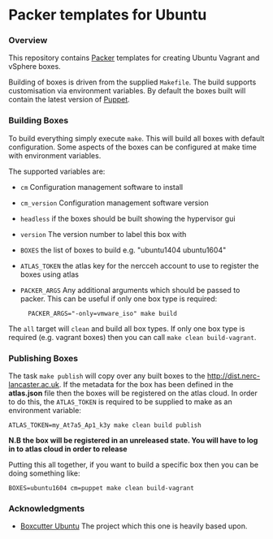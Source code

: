 # Packer templates for Ubuntu

### Overview

This repository contains [Packer](https://packer.io/) templates for creating Ubuntu Vagrant and vSphere boxes.

Building of boxes is driven from the supplied `Makefile`. The build supports customisation via environment
variables. By default the boxes built will contain the latest version of [Puppet](https://puppet.com).

### Building Boxes

To build everything simply execute `make`. This will build all boxes with default configuration. Some aspects of the boxes can be
configured at make time with environment variables.

The supported variables are:

- `cm` Configuration management software to install
- `cm_version` Configuration management software version
- `headless` if the boxes should be built showing the hypervisor gui
- `version` The version number to label this box with
- `BOXES` the list of boxes to build e.g. "ubuntu1404 ubuntu1604"
- `ATLAS_TOKEN` the atlas key for the nercceh account to use to register the boxes using atlas
- `PACKER_ARGS` Any additional arguments which should be passed to packer. This can be useful if only one box type is required:

        PACKER_ARGS="-only=vmware_iso" make build

The `all` target will `clean` and build all box types. If only one box type is required (e.g. vagrant boxes) then you 
can call `make clean build-vagrant`.

### Publishing Boxes

The task `make publish` will copy over any built boxes to the http://dist.nerc-lancaster.ac.uk. If the metadata for the box
has been defined in the **atlas.json** file then the boxes will be registered on the atlas cloud. In order to do this, the
`ATLAS_TOKEN` is required to be supplied to make as an environment variable:

    ATLAS_TOKEN=my_At7a5_Ap1_k3y make clean build publish

**N.B the box will be registered in an unreleased state. You will have to log in to atlas cloud in order to release**

Putting this all together, if you want to build a specific box then you can be doing something like:

    BOXES=ubuntu1604 cm=puppet make clean build-vagrant

### Acknowledgments

- [Boxcutter Ubuntu](https://github.com/boxcutter/ubuntu) The project which this one is heavily based upon.